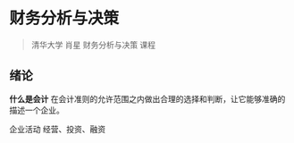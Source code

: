 # 财务分析与决策

> 清华大学 肖星 财务分析与决策 课程

## 绪论

**什么是会计**
在会计准则的允许范围之内做出合理的选择和判断，让它能够准确的描述一个企业。

企业活动
经营、投资、融资

##